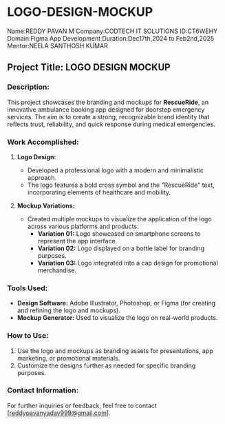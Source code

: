 # LOGO-DESIGN-MOCKUP
Name:REDDY PAVAN M
Company:CODTECH IT SOLUTIONS
ID:CT6WEHY
Domain:Figma App Development
Duration:Dec17th,2024 to Feb2nd,2025
Mentor:NEELA SANTHOSH KUMAR

## Project Title: LOGO DESIGN MOCKUP
### Description:
This project showcases the branding and mockups for **RescueRide**, an innovative ambulance booking app designed for doorstep emergency services. The aim is to create a strong, recognizable brand identity that reflects trust, reliability, and quick response during medical emergencies.

### Work Accomplished:
1. **Logo Design:**
   - Developed a professional logo with a modern and minimalistic approach.
   - The logo features a bold cross symbol and the "RescueRide" text, incorporating elements of healthcare and mobility.

2. **Mockup Variations:**
   - Created multiple mockups to visualize the application of the logo across various platforms and products:
     - **Variation 01:** Logo showcased on smartphone screens to represent the app interface.
     - **Variation 02:** Logo displayed on a bottle label for branding purposes.
     - **Variation 03:** Logo integrated into a cap design for promotional merchandise.

### Tools Used:
- **Design Software:** Adobe Illustrator, Photoshop, or Figma (for creating and refining the logo and mockups).
- **Mockup Generator:** Used to visualize the logo on real-world products.

### How to Use:
1. Use the logo and mockups as branding assets for presentations, app marketing, or promotional materials.
2. Customize the designs further as needed for specific branding purposes.

### Contact Information:
For further inquiries or feedback, feel free to contact [reddypavanyadav999@gmail.com].

